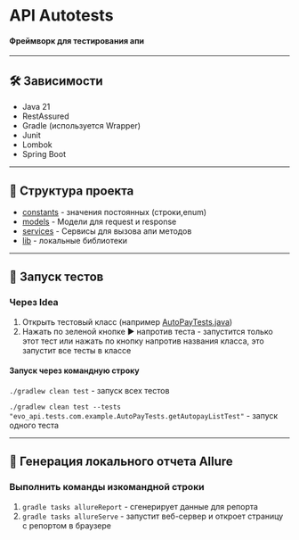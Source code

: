 # API Autotests

#### Фреймворк для тестирования апи
---
## 🛠 Зависимости

- Java 21
- RestAssured
- Gradle (используется Wrapper)
- Junit
- Lombok
- Spring Boot

---

## 📂 Структура проекта
* [constants](src/main/java/com/example/evo/constants) - значения постоянных (строки,enum)
* [models](src/main/java/com/example/evo/models) - Модели для request и response
* [services](src/main/java/com/example/evo/services) - Сервисы для вызова апи методов
* [lib](lib) - локальные библиотеки

---
## 🚀 Запуск тестов
### Через Idea
1. Открыть тестовый класс (например [AutoPayTests.java](src/test/java/uz/click/tests/evo_api/AutoPayTests.java))
2. Нажать по зеленой кнопке ▶️ напротив теста - запустится только этот тест или нажать по кнопку напротив названия класса, это запустит все тесты в классе
#### Запуск через командную строку
`./gradlew clean test` - запуск всех тестов

`./gradlew clean test --tests "evo_api.tests.com.example.AutoPayTests.getAutopayListTest"` - запуск одного теста

---
## 🧪 Генерация локального отчета Allure
### Выполнить команды изкомандной строки
1. `gradle tasks allureReport` - сгенерирует данные для репорта
2. `gradle tasks allureServe` - запустит веб-сервер и откроет страницу с репортом в браузере

